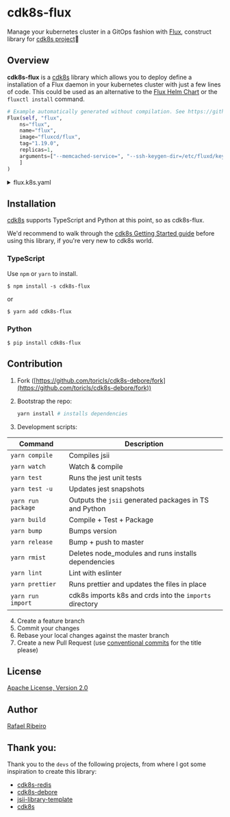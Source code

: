 # cdk8s-flux

Manage your kubernetes cluster in a GitOps fashion with [Flux](https://fluxcd.io/), construct library for [cdk8s project](https://cdk8s.io/)🚀

## Overview

**cdk8s-flux** is a [cdk8s](https://cdk8s.io/) library which allows you to deploy define a installation of a Flux daemon in your kubernetes cluster with just a few lines of code.
This could be used as an alternative to the [Flux Helm Chart](https://docs.fluxcd.io/en/latest/tutorials/get-started-helm/) or the `fluxctl install` command.

```python
# Example automatically generated without compilation. See https://github.com/aws/jsii/issues/826
Flux(self, "flux",
    ns="flux",
    name="flux",
    image="fluxcd/flux",
    tag="1.19.0",
    replicas=1,
    arguments=["--memcached-service=", "--ssh-keygen-dir=/etc/fluxd/keygen", "--git-url=git@github.com:rafaribe/cdk8s-k3s-gitops.git", "--git-branch=master", "--git-path=cluster", "--git-label=flux", "--git-user=flux", "--git-email=flux@rafaribe.com", "--git-poll-interval=5m", "--sync-garbage-collection"
    ]
)
```

<details>
<summary>flux.k8s.yaml</summary>

```yaml
apiVersion: v1
kind: Namespace
metadata:
  labels:
    name: flux
  name: flux
---
apiVersion: v1
kind: ServiceAccount
metadata:
  labels:
    name: flux
  name: flux
  namespace: flux
---
apiVersion: rbac.authorization.k8s.io/v1
kind: ClusterRole
metadata:
  labels:
    name: flux
  name: flux
rules:
  - apiGroups:
      - "*"
    resources:
      - "*"
    verbs:
      - "*"
  - nonResourceURLs:
      - "*"
    verbs:
      - "*"
---
apiVersion: rbac.authorization.k8s.io/v1
kind: ClusterRoleBinding
metadata:
  labels:
    name: flux
  name: flux
roleRef:
  apiGroup: rbac.authorization.k8s.io
  kind: ClusterRole
  name: flux
subjects:
  - kind: ServiceAccount
    name: flux
    namespace: flux
---
apiVersion: v1
kind: Secret
metadata:
  name: flux-git-deploy
  namespace: flux
type: Opaque
---
apiVersion: apps/v1
kind: Deployment
metadata:
  name: flux
  namespace: flux
spec:
  replicas: 1
  selector:
    matchLabels:
      name: flux
  strategy:
    type: Recreate
  template:
    metadata:
      labels:
        name: flux
    spec:
      containers:
        - args:
            - --memcached-service=
            - --ssh-keygen-dir=/etc/fluxd/keygen
            - --git-url=git@github.com:rafaribe/cdk8s-k3s-gitops.git
            - --git-branch=master
            - --git-path=cluster
            - --git-label=flux
            - --git-user=flux
            - --git-email=flux@rafaribe.com
            - --git-poll-interval=5m
            - --sync-garbage-collection
          image: raspbernetes/flux:1.19.0
          imagePullPolicy: IfNotPresent
          livenessProbe:
            httpGet:
              path: api/flux/v6/identity.pub
              port: 3030
            initialDelaySeconds: 5
            timeoutSeconds: 5
          name: flux
          ports:
            - containerPort: 3030
          readinessProbe:
            httpGet:
              path: api/flux/v6/identity.pub
              port: 3030
            initialDelaySeconds: 5
            timeoutSeconds: 5
          resources:
            limits:
              cpu: 150m
              memory: 256Mi
          volumeMounts:
            - mountPath: /etc/fluxd/ssh
              name: git-key
              readOnly: true
            - mountPath: /etc/fluxd/keygen
              name: git-keygen
      serviceAccountName: flux
      volumes:
        - name: git-key
          secret:
            defaultMode: 256
            secretName: flux-git-deploy
        - emptyDir:
            medium: Memory
          name: git-keygen
---
apiVersion: apps/v1
kind: Deployment
metadata:
  name: memcached
  namespace: flux
spec:
  replicas: 1
  selector:
    matchLabels:
      name: memcached
  template:
    metadata:
      labels:
        name: memcached
    spec:
      containers:
        - args:
            - -m 512
            - -I 5m
            - -p 11211
          image: memcached:1.5.20
          name: memcached
          ports:
            - containerPort: 11211
              name: clients
          securityContext:
            allowPrivilegeEscalation: false
            runAsGroup: 11211
            runAsUser: 11211
---
apiVersion: v1
kind: Service
metadata:
  name: memcached
  namespace: flux
spec:
  ports:
    - name: memcached
      port: 11211
  selector:
    name: memcached
```

</details>

## Installation

[cdk8s](https://cdk8s.io) supports TypeScript and Python at this point, so as cdk8s-flux.

We'd recommend to walk through the [cdk8s Getting Started guide](https://cdk8s.io/getting-started/) before using this library, if you're very new to cdk8s world.

### TypeScript

Use `npm` or `yarn` to install.

```shell
$ npm install -s cdk8s-flux
```

or

```shell
$ yarn add cdk8s-flux
```

### Python

```shell
$ pip install cdk8s-flux
```

## Contribution

1. Fork ([https://github.com/toricls/cdk8s-debore/fork](https://github.com/toricls/cdk8s-debore/fork))
2. Bootstrap the repo:

   ```bash
   yarn install # installs dependencies
   ```
3. Development scripts:

| Command            	| Description                                             	|
|--------------------	|---------------------------------------------------------	|
| `yarn compile`     	| Compiles jsii                                           	|
| `yarn watch`       	| Watch & compile                                         	|
| `yarn test`        	| Runs the jest unit tests                                	|
| `yarn test -u`     	| Updates jest snapshots                                  	|
| `yarn run package` 	| Outputs the `jsii` generated packages in TS and Python  	|
| `yarn build`       	| Compile + Test + Package                                	|
| `yarn bump`        	| Bumps version                                           	|
| `yarn release`     	| Bump + push to master                                   	|
| `yarn rmist`       	| Deletes node_modules and runs installs dependencies     	|
| `yarn lint`        	| Lint with eslinter                                      	|
| `yarn prettier`    	| Runs prettier and updates the files in place            	|
| `yarn run import`  	| cdk8s imports k8s and crds into the `imports` directory 	|
4. Create a feature branch
5. Commit your changes
6. Rebase your local changes against the master branch
7. Create a new Pull Request (use [conventional commits](https://www.conventionalcommits.org/en/v1.0.0/) for the title please)

## License

[Apache License, Version 2.0](./LICENSE)

## Author

[Rafael Ribeiro](https://github.com/rafaribe)

## Thank you:

Thank you to the `devs` of the following projects, from where I got some inspiration to create this library:

* [cdk8s-redis](https://github.com/eladb/cdk8s-redis)
* [cdk8s-debore](https://github.com/toricls/cdk8s-debore)
* [jsii-library-template](https://github.com/eladb/jsii-library-template)
* [cdk8s](https://github.com/awslabs/cdk8s)
